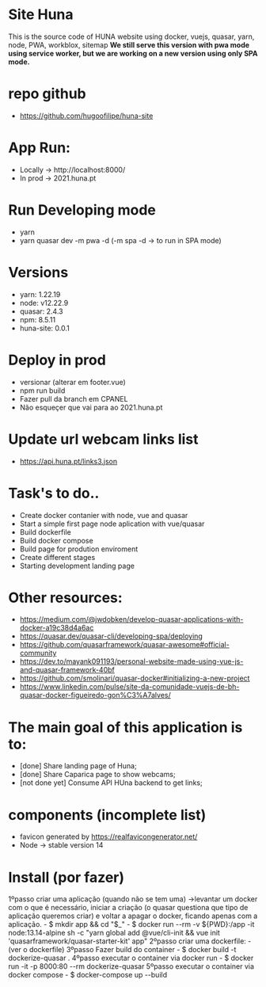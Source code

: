# Site Huna
This is the source code of HUNA website using docker, vuejs, quasar, yarn, node, PWA, workblox, sitemap
**We still serve this version with pwa mode using service worker, but we are working on a new version using only SPA mode.**

# repo github
- https://github.com/hugoofilipe/huna-site

# App Run:
- Locally -> http://localhost:8000/
- In prod -> 2021.huna.pt

# Run Developing mode
- yarn 
- yarn quasar dev -m pwa -d (-m spa -d -> to run in SPA mode)

# Versions
- yarn: 1.22.19
- node: v12.22.9
- quasar: 2.4.3
- npm: 8.5.11
- huna-site: 0.0.1

# Deploy in prod
- versionar (alterar em footer.vue)
- npm run build
- Fazer pull da branch em CPANEL
- Não esqueçer que vai para ao 2021.huna.pt

# Update url webcam links list
- https://api.huna.pt/links3.json 

# Task's to do..
- Create docker contanier with node, vue and quasar
- Start a simple first page node aplication with vue/quasar
- Build dockerfile
- Build docker compose
- Build page for prodution enviroment
- Create different stages
- Starting development landing page

# Other resources:
- https://medium.com/@jwdobken/develop-quasar-applications-with-docker-a19c38d4a6ac
- https://quasar.dev/quasar-cli/developing-spa/deploying
- https://github.com/quasarframework/quasar-awesome#official-community
- https://dev.to/mayank091193/personal-website-made-using-vue-js-and-quasar-framework-40bf
- https://github.com/smolinari/quasar-docker#initializing-a-new-project
- https://www.linkedin.com/pulse/site-da-comunidade-vuejs-de-bh-quasar-docker-figueiredo-gon%C3%A7alves/

# The main goal of this application is to:
- [done] Share landing page of Huna;
- [done] Share Caparica page to show webcams;
- [not done yet] Consume API HUna backend to get links;

# components (incomplete list)
- favicon generated by https://realfavicongenerator.net/
- Node -> stable version 14

# Install (por fazer)
1ºpasso criar uma aplicação (quando não se tem uma) ->levantar um docker com o que é necessário, iniciar a criação (o quasar questiona que tipo de aplicação queremos criar) e voltar a apagar o docker, ficando apenas com a aplicação. - $ mkdir app && cd "$\_" - $ docker run --rm -v ${PWD}:/app -it node:13.14-alpine sh -c "yarn global add @vue/cli-init && vue init 'quasarframework/quasar-starter-kit' app"
2ºpasso criar uma dockerfile: - (ver o dockerfile)
3ºpasso Fazer build do container - $ docker build -t dockerize-quasar .
4ºpasso executar o container via docker run - $ docker run -it -p 8000:80 --rm dockerize-quasar
5ºpasso executar o container via docker compose - $ docker-compose up --build

